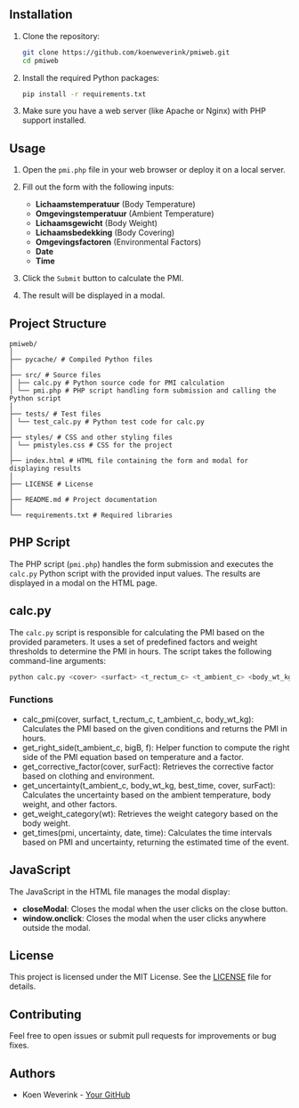 
## Installation

1. Clone the repository:
    ```bash
    git clone https://github.com/koenweverink/pmiweb.git
    cd pmiweb
    ```

2. Install the required Python packages:
    ```bash
    pip install -r requirements.txt
    ```

3. Make sure you have a web server (like Apache or Nginx) with PHP support installed.

## Usage

1. Open the `pmi.php` file in your web browser or deploy it on a local server.

2. Fill out the form with the following inputs:
    - **Lichaamstemperatuur** (Body Temperature)
    - **Omgevingstemperatuur** (Ambient Temperature)
    - **Lichaamsgewicht** (Body Weight)
    - **Lichaamsbedekking** (Body Covering)
    - **Omgevingsfactoren** (Environmental Factors)
    - **Date**
    - **Time**

3. Click the `Submit` button to calculate the PMI.

4. The result will be displayed in a modal.

## Project Structure
```
pmiweb/
│
├── pycache/ # Compiled Python files
│
├── src/ # Source files
│ ├── calc.py # Python source code for PMI calculation
│ └── pmi.php # PHP script handling form submission and calling the Python script
│
├── tests/ # Test files
│ └── test_calc.py # Python test code for calc.py
│
├── styles/ # CSS and other styling files
│ └── pmistyles.css # CSS for the project
│
├── index.html # HTML file containing the form and modal for displaying results
│
├── LICENSE # License
│
├── README.md # Project documentation
│
└── requirements.txt # Required libraries
```

## PHP Script

The PHP script (`pmi.php`) handles the form submission and executes the `calc.py` Python script with the provided input values. The results are displayed in a modal on the HTML page.

## calc.py

The `calc.py` script is responsible for calculating the PMI based on the provided parameters. It uses a set of predefined factors and weight thresholds to determine the PMI in hours. The script takes the following command-line arguments:

```bash
python calc.py <cover> <surfact> <t_rectum_c> <t_ambient_c> <body_wt_kg> <date> <time>
```

### Functions
- calc_pmi(cover, surfact, t_rectum_c, t_ambient_c, body_wt_kg): Calculates the PMI based on the given conditions and returns the PMI in hours.
- get_right_side(t_ambient_c, bigB, f): Helper function to compute the right side of the PMI equation based on temperature and a factor.
- get_corrective_factor(cover, surFact): Retrieves the corrective factor based on clothing and environment.
- get_uncertainty(t_ambient_c, body_wt_kg, best_time, cover, surFact): Calculates the uncertainty based on the ambient temperature, body weight, and other factors.
- get_weight_category(wt): Retrieves the weight category based on the body weight.
- get_times(pmi, uncertainty, date, time): Calculates the time intervals based on PMI and uncertainty, returning the estimated time of the event.

## JavaScript

The JavaScript in the HTML file manages the modal display:
- **closeModal**: Closes the modal when the user clicks on the close button.
- **window.onclick**: Closes the modal when the user clicks anywhere outside the modal.

## License

This project is licensed under the MIT License. See the [LICENSE](LICENSE) file for details.

## Contributing

Feel free to open issues or submit pull requests for improvements or bug fixes.

## Authors

- Koen Weverink - [Your GitHub](https://github.com/koenweverink)
